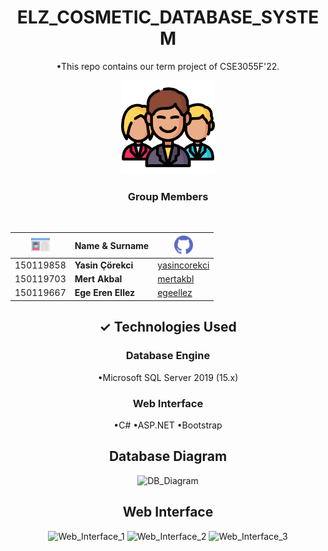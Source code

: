 

<div align="center" >

# ELZ_COSMETIC_DATABASE_SYSTEM
•This repo contains our term project of CSE3055F'22.
  
<img src="/icons/man.png" width="150">

<br>

### **Group Members**
<br>

|<img src="/icons/card.png" width="30">   | Name & Surname  |<img src="/icons/github.png" width="30">|
|---|---|---|
|150119858   |**Yasin Çörekci**  |<a href="https://github.com/yasincorekci/">yasincorekci</a>|
|150119703   |**Mert Akbal**     |<a href="https://github.com/mertakbl/">mertakbl</a>|
|150119667  |**Ege Eren Ellez**  |<a href="https://github.com/egeellez/">egeellez</a>|
## ✓ Technologies Used
### Database Engine
•Microsoft SQL Server 2019 (15.x)

### Web Interface
•C#
•ASP.NET
•Bootstrap

## Database Diagram
  ![DB_Diagram](https://user-images.githubusercontent.com/81304814/212167380-e2c40231-3d46-48ec-a4a6-dfaa26bfb34b.png)
  ## Web Interface 
![Web_Interface_1](https://user-images.githubusercontent.com/81304814/212170220-9deccd05-6ede-4de0-8e38-21a362c68145.jpg)
![Web_Interface_2](https://user-images.githubusercontent.com/81304814/212170234-ca4144cb-1baa-4a6e-a1ec-b1378d5bfc45.jpg)
![Web_Interface_3](https://user-images.githubusercontent.com/81304814/212170244-788ac2ba-0785-4c92-b109-7cf4d106c204.jpg)
